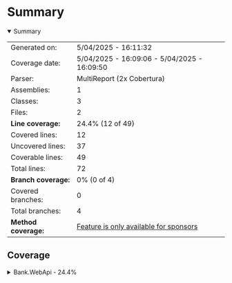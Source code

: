 # Summary
<details open><summary>Summary</summary>

|||
|:---|:---|
| Generated on: | 5/04/2025 - 16:11:32 |
| Coverage date: | 5/04/2025 - 16:09:06 - 5/04/2025 - 16:09:50 |
| Parser: | MultiReport (2x Cobertura) |
| Assemblies: | 1 |
| Classes: | 3 |
| Files: | 2 |
| **Line coverage:** | 24.4% (12 of 49) |
| Covered lines: | 12 |
| Uncovered lines: | 37 |
| Coverable lines: | 49 |
| Total lines: | 72 |
| **Branch coverage:** | 0% (0 of 4) |
| Covered branches: | 0 |
| Total branches: | 4 |
| **Method coverage:** | [Feature is only available for sponsors](https://reportgenerator.io/pro) |

</details>

## Coverage
<details><summary>Bank.WebApi - 24.4%</summary>

|**Name**|**Line**|**Branch**|
|:---|---:|---:|
|**Bank.WebApi**|**24.4%**|**0%**|
|Bank.WebApi.Models.BankAccount|66.6%||
|Program|0%|0%|
|WeatherForecast|0%||

</details>
